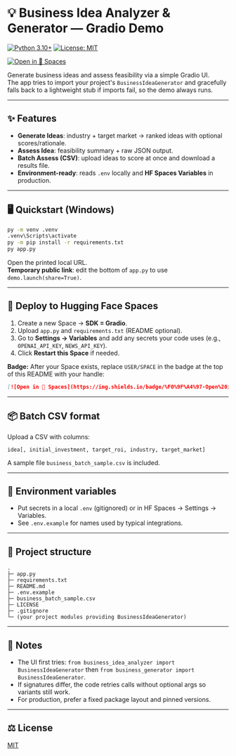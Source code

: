 # 💡 Business Idea Analyzer & Generator — Gradio Demo

[![Python 3.10+](https://img.shields.io/badge/python-3.10%2B-informational.svg)](#)
[![License: MIT](https://img.shields.io/badge/License-MIT-yellow.svg)](./LICENSE)
<!-- Replace USER/SPACE with your actual Space to activate this badge -->
[![Open in 🤗 Spaces](https://img.shields.io/badge/%F0%9F%A4%97-Open%20in%20Spaces-blue)](https://huggingface.co/spaces/USER/SPACE)

Generate business ideas and assess feasibility via a simple Gradio UI.  
The app tries to import your project's `BusinessIdeaGenerator` and gracefully falls back to a lightweight stub if imports fail, so the demo always runs.

---

## ✨ Features
- **Generate Ideas**: industry + target market → ranked ideas with optional scores/rationale.
- **Assess Idea**: feasibility summary + raw JSON output.
- **Batch Assess (CSV)**: upload ideas to score at once and download a results file.
- **Environment-ready**: reads `.env` locally and **HF Spaces Variables** in production.

---

## 🖥️ Quickstart (Windows)

```cmd
py -m venv .venv
.venv\Scripts\activate
py -m pip install -r requirements.txt
py app.py
```
Open the printed local URL.  
**Temporary public link**: edit the bottom of `app.py` to use `demo.launch(share=True)`.

---

## 🚀 Deploy to Hugging Face Spaces

1. Create a new Space → **SDK = Gradio**.
2. Upload `app.py` and `requirements.txt` (README optional).
3. Go to **Settings → Variables** and add any secrets your code uses (e.g., `OPENAI_API_KEY`, `NEWS_API_KEY`).
4. Click **Restart this Space** if needed.

**Badge:** After your Space exists, replace `USER/SPACE` in the badge at the top of this README with your handle:

```md
[![Open in 🤗 Spaces](https://img.shields.io/badge/%F0%9F%A4%97-Open%20in%20Spaces-blue)](https://huggingface.co/spaces/<your-username>/<your-space-name>)
```

---

## 📦 Batch CSV format
Upload a CSV with columns:
```
idea[, initial_investment, target_roi, industry, target_market]
```
A sample file `business_batch_sample.csv` is included.

---

## 🔌 Environment variables
- Put secrets in a local `.env` (gitignored) or in HF Spaces → Settings → Variables.
- See `.env.example` for names used by typical integrations.

---

## 🧩 Project structure
```
.
├─ app.py
├─ requirements.txt
├─ README.md
├─ .env.example
├─ business_batch_sample.csv
├─ LICENSE
├─ .gitignore
└─ (your project modules providing BusinessIdeaGenerator)
```

---

## 📝 Notes
- The UI first tries: `from business_idea_analyzer import BusinessIdeaGenerator` then `from business_generator import BusinessIdeaGenerator`.
- If signatures differ, the code retries calls without optional args so variants still work.
- For production, prefer a fixed package layout and pinned versions.

---

## ⚖️ License
[MIT](./LICENSE)
